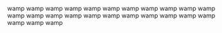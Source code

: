 wamp
wamp
wamp
wamp
wamp
wamp
wamp
wamp
wamp
wamp
wamp
wamp
wamp
wamp
wamp
wamp
wamp
wamp
wamp
wamp
wamp
wamp
wamp
wamp
wamp
